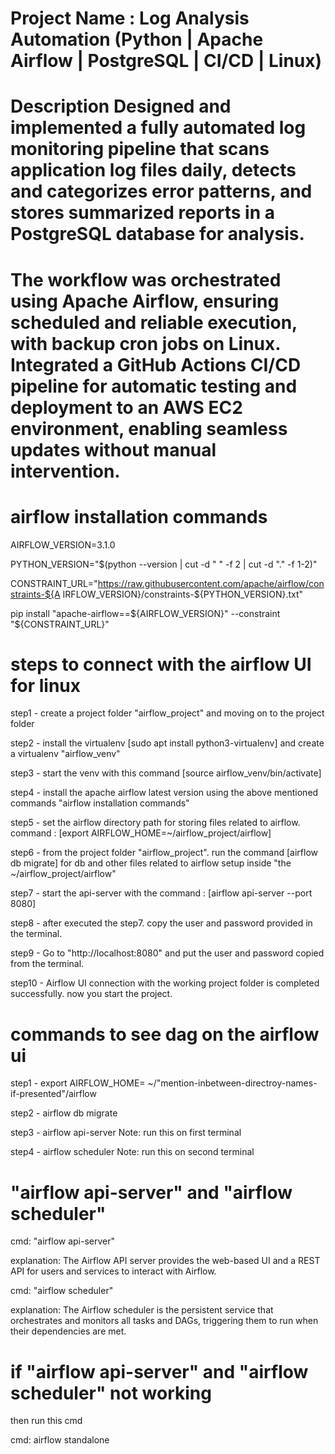 # Project Name : Log Analysis Automation (Python | Apache Airflow | PostgreSQL | CI/CD | Linux)

# Description Designed and implemented a fully automated log monitoring pipeline that scans application log files daily, detects and categorizes error patterns, and stores summarized reports in a PostgreSQL database for analysis.

# The workflow was orchestrated using Apache Airflow, ensuring scheduled and reliable execution, with backup cron jobs on Linux. Integrated a GitHub Actions CI/CD pipeline for automatic testing and deployment to an AWS EC2 environment, enabling seamless updates without manual intervention.

# airflow installation commands
AIRFLOW_VERSION=3.1.0

PYTHON_VERSION="$(python --version | cut -d " " -f 2 | cut -d "." -f 1-2)"

CONSTRAINT_URL="https://raw.githubusercontent.com/apache/airflow/constraints-${A
IRFLOW_VERSION}/constraints-${PYTHON_VERSION}.txt"

pip install "apache-airflow==${AIRFLOW_VERSION}" --constraint "${CONSTRAINT_URL}"

# steps to connect with the airflow UI for linux
step1 - create a project folder "airflow_project" and moving on to the project folder

step2 - install the virtualenv [sudo apt install python3-virtualenv] and create a virtualenv "airflow_venv"

step3 - start the venv with this command [source airflow_venv/bin/activate]

step4 - install the apache airflow latest version using the above mentioned commands "airflow installation commands"

step5 - set the airflow directory path for storing files related to airflow. command : [export AIRFLOW_HOME=~/airflow_project/airflow] 

step6 - from the project folder "airflow_project". run the command [airflow db migrate] for db and other files related to 
airflow setup inside "the ~/airflow_project/airflow"

step7 - start the api-server with the command : [airflow api-server --port 8080] 

step8 - after executed the step7. copy the user and password provided in the terminal.

step9 - Go to "http://localhost:8080" and put the user and password copied from the terminal.

step10 - Airflow UI connection with the working project folder is completed successfully. now you start the project.

# commands to see dag on the airflow ui
step1 - export AIRFLOW_HOME= ~/"mention-inbetween-directroy-names-if-presented"/airflow

step2 - airflow db migrate

step3 - airflow api-server 
        Note: run this on first terminal 

step4 - airflow scheduler
        Note: run this on second terminal

# "airflow api-server" and "airflow scheduler"

cmd: "airflow api-server" 

explanation: The Airflow API server provides the web-based UI and a REST API for users and services to interact with Airflow.

cmd: "airflow scheduler"

explanation: The Airflow scheduler is the persistent service that orchestrates and monitors all tasks and DAGs, triggering them to run when their dependencies are met. 

# if "airflow api-server" and "airflow scheduler" not working
then run this cmd

cmd: airflow standalone

